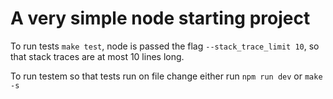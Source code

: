 # A very simple node starting project

To run tests `make test`, node is passed the flag `--stack_trace_limit 10`, so that
stack traces are at most 10 lines long.

To run testem so that tests run on file change either run `npm run dev` or `make -s`
